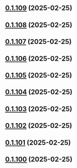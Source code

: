 ## [0.1.109](https://github.com/binary-braids/terraform-oracle/compare/v0.1.108...v0.1.109) (2025-02-25)



## [0.1.108](https://github.com/binary-braids/terraform-oracle/compare/v0.1.107...v0.1.108) (2025-02-25)



## [0.1.107](https://github.com/binary-braids/terraform-oracle/compare/v0.1.106...v0.1.107) (2025-02-25)



## [0.1.106](https://github.com/binary-braids/terraform-oracle/compare/v0.1.105...v0.1.106) (2025-02-25)



## [0.1.105](https://github.com/binary-braids/terraform-oracle/compare/v0.1.104...v0.1.105) (2025-02-25)



## [0.1.104](https://github.com/binary-braids/terraform-oracle/compare/v0.1.103...v0.1.104) (2025-02-25)



## [0.1.103](https://github.com/binary-braids/terraform-oracle/compare/v0.1.102...v0.1.103) (2025-02-25)



## [0.1.102](https://github.com/binary-braids/terraform-oracle/compare/v0.1.101...v0.1.102) (2025-02-25)



## [0.1.101](https://github.com/binary-braids/terraform-oracle/compare/v0.1.100...v0.1.101) (2025-02-25)



## [0.1.100](https://github.com/binary-braids/terraform-oracle/compare/v0.1.99...v0.1.100) (2025-02-25)



